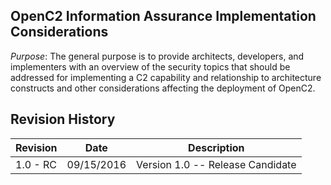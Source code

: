 ## OpenC2 Information Assurance Implementation Considerations

_Purpose_: The general purpose is to provide architects, developers, and implementers with an overview of the security topics that should be addressed for implementing a C2 capability and relationship to architecture constructs and other considerations affecting the deployment of OpenC2.

## Revision History

Revision | Date | Description
---------|------|------------
1.0 - RC | 09/15/2016 | Version 1.0 -- Release Candidate
